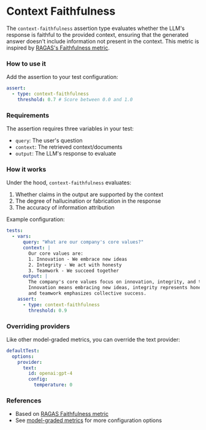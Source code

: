 # Context Faithfulness

The `context-faithfulness` assertion type evaluates whether the LLM's response is faithful to the provided context, ensuring that the generated answer doesn't include information not present in the context. This metric is inspired by [RAGAS's Faithfulness metric](https://docs.ragas.io/en/latest/concepts/metrics/available_metrics/faithfulness/).

### How to use it

Add the assertion to your test configuration:

```yaml
assert:
  - type: context-faithfulness
    threshold: 0.7 # Score between 0.0 and 1.0
```

### Requirements

The assertion requires three variables in your test:

- `query`: The user's question
- `context`: The retrieved context/documents
- `output`: The LLM's response to evaluate

### How it works

Under the hood, `context-faithfulness` evaluates:

1. Whether claims in the output are supported by the context
2. The degree of hallucination or fabrication in the response
3. The accuracy of information attribution

Example configuration:

```yaml
tests:
  - vars:
      query: "What are our company's core values?"
      context: |
        Our core values are:
        1. Innovation - We embrace new ideas
        2. Integrity - We act with honesty
        3. Teamwork - We succeed together
      output: |
        The company's core values focus on innovation, integrity, and teamwork.
        Innovation means embracing new ideas, integrity represents honest actions,
        and teamwork emphasizes collective success.
    assert:
      - type: context-faithfulness
        threshold: 0.9
```

### Overriding providers

Like other model-graded metrics, you can override the text provider:

```yaml
defaultTest:
  options:
    provider:
      text:
        id: openai:gpt-4
        config:
          temperature: 0
```

### References

- Based on [RAGAS Faithfulness metric](https://docs.ragas.io/en/latest/concepts/metrics/available_metrics/faithfulness/)
- See [model-graded metrics](/docs/configuration/expected-outputs/model-graded) for more configuration options
